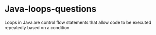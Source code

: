 # Java-loops-questions
Loops in Java are control flow statements that allow code to be executed repeatedly based on a condition
